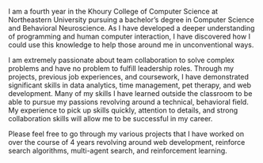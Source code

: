 I am a fourth year in the Khoury College of Computer Science at Northeastern University pursuing a bachelor’s degree in Computer Science and Behavioral Neuroscience. As I have developed a deeper understanding of programming and human computer interaction, I have discovered how I could use this knowledge to help those around me in unconventional ways. 

I am extremely passionate about team collaboration to solve complex problems and have no problem to fulfill leadership roles. Through my projects, previous job experiences, and coursework, I have demonstrated significant skills in data analytics, time management, pet therapy, and web development. Many of my skills I have learned outside the classroom to be able to pursue my passions revolving around a technical, behavioral field. My experience to pick up skills quickly, attention to details, and strong collaboration skills will allow me to be successful in my career.

Please feel free to go through my various projects that I have worked on over the course of 4 years revolving around web development, reinforce search algorithms, multi-agent search, and reinforcement learning.
